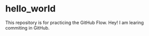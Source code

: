# hello_world
This repository is for practicing the GitHub Flow.
Hey! I am learing commiting in GitHub.
